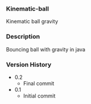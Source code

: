 ### Kinematic-ball

Kinematic ball gravity
   
### Description
   
Bouncing ball with gravity in java
   
### Version History
   
* 0.2
  * Final commit
* 0.1
  * Initial commit

